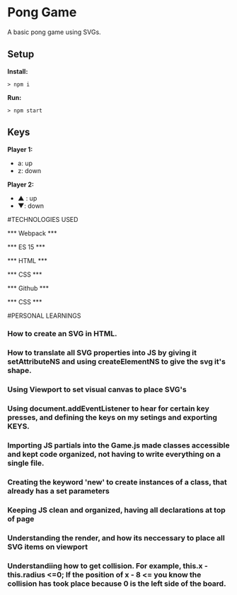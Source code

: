 # Pong Game

A basic pong game using SVGs.

## Setup

**Install:**

`> npm i`

**Run:**

`> npm start`

## Keys

**Player 1:**
* a: up
* z: down

**Player 2:**
* ▲ : up
* ▼: down

#TECHNOLOGIES USED

*** Webpack ***

*** ES 15 ***

*** HTML ***

*** CSS ***

*** Github ***

*** CSS ***


#PERSONAL LEARNINGS

### How to create an SVG in HTML.

### How to translate all SVG properties into JS by giving it setAttributeNS and using createElementNS to give the svg it's shape.

### Using Viewport to set visual canvas to place SVG's

### Using document.addEventListener to hear for certain key presses, and defining the keys on my setings and exporting KEYS.

### Importing JS partials into the Game.js made classes accessible and kept code organized, not having to write everything on a single file.

### Creating the keyword 'new' to create instances of a class, that already has a set parameters

### Keeping JS clean and organized, having all declarations at top of page

### Understanding the render, and how its neccessary to place all SVG items on viewport

### Understandiing how to get collision. For example, this.x - this.radius <=0; If the position of x - 8 <= you know the collision has took place because 0 is the left side of the board.


